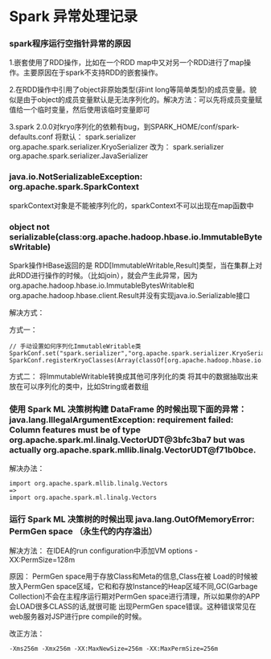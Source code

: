 # Spark 异常处理记录
### spark程序运行空指针异常的原因
1.嵌套使用了RDD操作，比如在一个RDD map中又对另一个RDD进行了map操作。主要原因在于spark不支持RDD的嵌套操作。

2.在RDD操作中引用了object非原始类型(非int long等简单类型)的成员变量。貌似是由于object的成员变量默认是无法序列化的。解决方法：可以先将成员变量赋值给一个临时变量，然后使用该临时变量即可

3.spark 2.0.0对kryo序列化的依赖有bug，到SPARK_HOME/conf/spark-defaults.conf
将默认： spark.serializer     org.apache.spark.serializer.KryoSerializer
改为：	 spark.serializer 	org.apache.spark.serializer.JavaSerializer
### java.io.NotSerializableException: org.apache.spark.SparkContext
sparkContext对象是不能被序列化的，sparkContext不可以出现在map函数中
### object not serializable(class:org.apache.hadoop.hbase.io.ImmutableBytesWritable)
Spark操作HBase返回的是 RDD[ImmutableWritable,Result]类型，当在集群上对此RDD进行操作的时候。（比如join），就会产生此异常，因为org.apache.hadoop.hbase.io.ImmutableBytesWritable和org.apache.hadoop.hbase.client.Result并没有实现java.io.Serializable接口

解决方式：

方式一：
```
// 手动设置如何序列化ImmutableWritable类
SparkConf.set("spark.serializer","org.apache.spark.serializer.KryoSerializer")  SparkConf.registerKryoClasses(Array(classOf[org.apache.hadoop.hbase.io.ImmutableBytesWritable]))
```
方式二：
将ImmutableWritable转换成其他可序列化的类
将其中的数据抽取出来放在可以序列化的类中，比如String或者数组

### 使用 Spark ML 决策树构建 DataFrame 的时候出现下面的异常：java.lang.IllegalArgumentException: requirement failed: Column features must be of type org.apache.spark.ml.linalg.VectorUDT@3bfc3ba7 but was actually org.apache.spark.mllib.linalg.VectorUDT@f71b0bce.
解决办法：
```
import org.apache.spark.mllib.linalg.Vectors
=>
import org.apache.spark.ml.linalg.Vectors
```
### 运行 Spark ML 决策树的时候出现 java.lang.OutOfMemoryError: PermGen space （永生代的内存溢出）

解决方法：
在IDEA的run configuration中添加VM options  -XX:PermSize=128m

原因：
PermGen space用于存放Class和Meta的信息,Class在被 Load的时候被放入PermGen space区域，它和和存放Instance的Heap区域不同,GC(Garbage Collection)不会在主程序运行期对PermGen space进行清理，所以如果你的APP会LOAD很多CLASS的话,就很可能
出现PermGen space错误。这种错误常见在web服务器对JSP进行pre compile的时候。

改正方法：
```
-Xms256m -Xmx256m -XX:MaxNewSize=256m -XX:MaxPermSize=256m 
```

